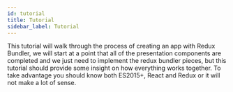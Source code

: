 ```yaml
---
id: tutorial 
title: Tutorial 
sidebar_label: Tutorial
---
```


This tutorial will walk through the process of creating an app with Redux Bundler, we will start at a point that all of the presentation components are completed and we just need to implement the redux bundler pieces, but this tutorial should provide some insight on how everything works together. To take advantage you should know both ES2015+, React and Redux or it will not make a lot of sense.
